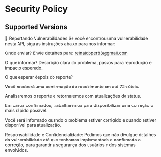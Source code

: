 # Security Policy

## Supported Versions

🐞 Reportando Vulnerabilidades
Se você encontrou uma vulnerabilidade nesta API, siga as instruções abaixo para nos informar:

Onde enviar?
Envie detalhes para: reinaldoper83@gmail.com

O que informar?
Descrição clara do problema, passos para reprodução e impacto esperado.

O que esperar depois do reporte?

Você receberá uma confirmação de recebimento em até 72h úteis.

Analisaremos o reporte e retornaremos com atualizações do status.

Em casos confirmados, trabalharemos para disponibilizar uma correção o mais rápido possível.

Você será informado quando o problema estiver corrigido e quando estiver disponível para atualização.

Responsabilidade e Confidencialidade:
Pedimos que não divulgue detalhes da vulnerabilidade até que tenhamos implementado e confirmado a correção, para garantir a segurança dos usuários e dos sistemas envolvidos.
